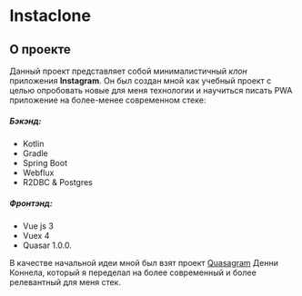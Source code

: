 # Instaclone
## О проекте

Данный проект представляет собой минималистичный *клон* приложения **Instagram**. Он был создан мной как учебный проект с целью опробовать новые для меня технологии и научиться писать PWA приложение на более-менее современном стеке:
##### Бэкэнд:
 - Kotlin
 - Gradle
 - Spring Boot
 - Webflux
 - R2DBC & Postgres
##### Фронтэнд:
 - Vue js 3
 - Vuex 4
 - Quasar 1.0.0.
 
В качестве начальной идеи мной был взят проект [Quasagram](https://www.udemy.com/course/pwa-with-vuejs-quasar-firebase/learn/lecture/20492130#overview) Денни Коннела, который я переделал на более современный и более релевантный для меня стек.

